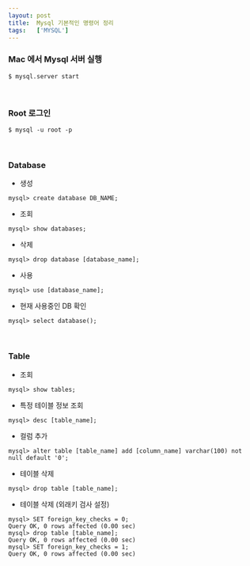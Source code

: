 ```yaml
---
layout: post
title:  Mysql 기본적인 명령어 정리
tags:   ['MYSQL']
---
```


### Mac 에서 Mysql 서버 실행   

```
$ mysql.server start
```  

<br/>  

### Root 로그인

```
$ mysql -u root -p
```  

<br/>  

### Database  

- 생성    

```
mysql> create database DB_NAME;
```  

- 조회  

```
mysql> show databases;
```   

- 삭제  

```
mysql> drop database [database_name];
```   

- 사용

```
mysql> use [database_name];
```  

- 현재 사용중인 DB 확인   

```
mysql> select database();
```

<br/>

### Table  

- 조회  

```
mysql> show tables;
```

- 특정 테이블 정보 조회  

```
mysql> desc [table_name];
```  

- 컬럼 추가

```
mysql> alter table [table_name] add [column_name] varchar(100) not null default '0';
```  

- 테이블 삭제  

```
mysql> drop table [table_name];
```     

- 테이블 삭제 (외래키 검사 설정)  

```
mysql> SET foreign_key_checks = 0;
Query OK, 0 rows affected (0.00 sec)
mysql> drop table [table_name];
Query OK, 0 rows affected (0.00 sec)
mysql> SET foreign_key_checks = 1;
Query OK, 0 rows affected (0.00 sec)
```   
